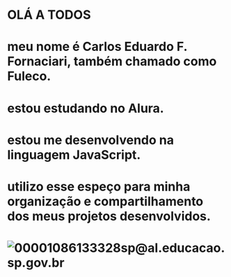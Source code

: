 # OLÁ A TODOS
# meu nome é Carlos Eduardo F. Fornaciari, também chamado como Fuleco.
#     estou estudando no Alura.
#     estou me desenvolvendo na linguagem JavaScript.
#     utilizo esse espeço para minha organização e compartilhamento dos meus projetos desenvolvidos.
# ![00001086133328sp@al.educacao.sp.gov.br](link)
